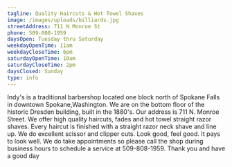```yaml
---
tagline: Quality Haircuts & Hot Towel Shaves
image: /images/uploads/billiards.jpg
streetAddress: 711 N Monroe St
phone: 509-808-1959
daysOpen: Tuesday thru Saturday
weekdayOpenTime: 11am
weekdayCloseTime: 6pm
saturdayOpenTime: 10am
saturdayCloseTime: 2pm
daysClosed: Sunday
type: info
---
```

Indy's is a traditional barbershop located one block north of Spokane Falls in downtown Spokane,Washington. We are on the bottom floor of the historic Dresden building, built in the 1880's. Our address is 711 N. Monroe Street. We offer high quality haircuts, fades and hot towel straight razor shaves. Every haircut is finished with a straight razor neck shave and line up. We do excellent scissor and clipper cuts. Look good, feel good. It pays to look well. We do take appointments so please call the shop during business hours to schedule a service at 509-808-1959. Thank you and have a good day